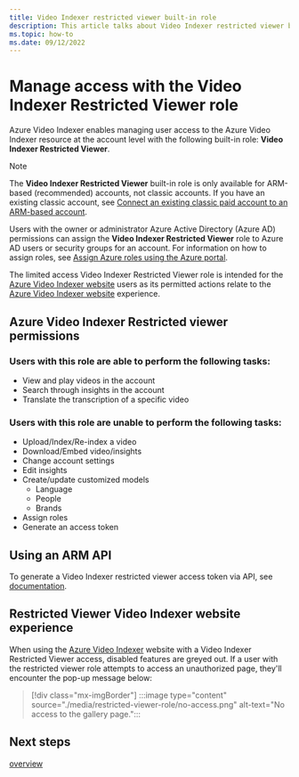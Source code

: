 ```yaml
---
title: Video Indexer restricted viewer built-in role
description: This article talks about Video Indexer restricted viewer built-in role. This role is an account level permission, which allows users to grant restricted access to a specific user or security group. 
ms.topic: how-to
ms.date: 09/12/2022
---
```


# Manage access with the Video Indexer Restricted Viewer role

Azure Video Indexer enables managing user access to the Azure Video Indexer resource at the account level with the following built-in role: **Video Indexer Restricted Viewer**. 

> [!NOTE]
> The **Video Indexer Restricted Viewer** built-in role is only available for ARM-based (recommended) accounts, not classic accounts. If you have an existing classic account, see [Connect an existing classic paid account to an ARM-based account](connect-classic-account-to-arm.md).

Users with the owner or administrator Azure Active Directory (Azure AD) permissions can assign the **Video Indexer Restricted Viewer** role to  Azure AD users or security groups for an account. For information on how to assign roles, see [Assign Azure roles using the Azure portal](../role-based-access-control/role-assignments-portal.md). 

The limited access Video Indexer Restricted Viewer role is intended for the [Azure Video Indexer website](https://www.videoindexer.ai/) users as its permitted actions relate to the [Azure Video Indexer website](https://www.videoindexer.ai/) experience.

## Azure Video Indexer Restricted viewer permissions

### Users with this role are **able** to perform the following tasks:

- View and play videos in the account
- Search through insights in the account
- Translate the transcription of a specific video

### Users with this role are **unable** to perform the following tasks:

- Upload/Index/Re-index a video
- Download/Embed video/insights 
- Change account settings 
- Edit insights 
- Create/update customized models 
  - Language  
  - People  
  - Brands 
- Assign roles
- Generate an access token 

## Using an ARM API

To generate a Video Indexer restricted viewer access token via API, see [documentation](https://aka.ms/vi-restricted-doc). 

## Restricted Viewer Video Indexer website experience
 
When using the [Azure Video Indexer](https://www.videoindexer.ai/) website with a Video Indexer Restricted Viewer access, disabled features are greyed out. If a user with the restricted viewer role attempts to access an unauthorized page, they'll encounter the pop-up message below: 

> [!div class="mx-imgBorder"]
> :::image type="content" source="./media/restricted-viewer-role/no-access.png" alt-text="No access to the gallery page.":::

## Next steps

[overview](video-indexer-overview.md)
